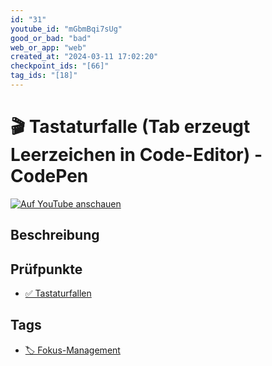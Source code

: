 ```yaml
---
id: "31"
youtube_id: "mGbmBqi7sUg"
good_or_bad: "bad"
web_or_app: "web"
created_at: "2024-03-11 17:02:20"
checkpoint_ids: "[66]"
tag_ids: "[18]"
---
```


# 🎬 Tastaturfalle (Tab erzeugt Leerzeichen in Code-Editor) - CodePen

[![Auf YouTube anschauen](https://img.youtube.com/vi/mGbmBqi7sUg/sddefault.jpg)](https://youtu.be/mGbmBqi7sUg)

## Beschreibung



## Prüfpunkte

- [✅ Tastaturfallen](/de/wcag/2.1.2-keine-tastaturfalle/tastaturfallen)

## Tags

- [🏷️ Fokus-Management](/de/tags/fokus-management)
